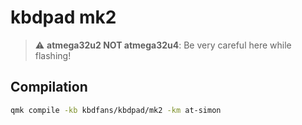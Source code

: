 # kbdpad mk2

> :warning: **atmega32u2 NOT atmega32u4**: Be very careful here while flashing!

## Compilation

```bash
qmk compile -kb kbdfans/kbdpad/mk2 -km at-simon
```
